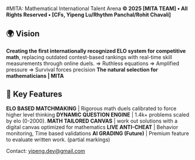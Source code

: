 #MITA: Mathematical International Talent Arena
**© 2025 [MITA TEAM] • All Rights Reserved • [CFs, Yipeng Lu/Rhythm Panchal/Rohit Chavali]**

## 🌍 Vision
**Creating the first internationally recognized ELO system for competitive math**, replacing outdated contest-based rankings with real-time skill measurements through online duels.
=> Ruthless equations
=> Amplified pressure
=> Survival forces precision
**The natural selection for mathematicians | MITA**


## 🎯 Key Features 
**ELO BASED MATCHMAKING** | Rigorous math duels calibrated to force higher level thinking
**DYNAMIC QUESTION ENGINE** | 1.4k+ problems scaled by elo (0-2000).
**MATH TAILORED CANVAS** | work out solutions with a digital canvas optimized for mathematics
**LIVE ANTI-CHEAT** | Behavior monitoring, Time based validations
**AI GRADING (Future)** | Premium feature to evaluate written work. (partial markings)










Contact: yipeng.dev@gmail.com





